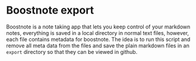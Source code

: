 # Boostnote export #

Boostnote is a note taking app that lets you keep control of your markdown notes, everything is saved
in a local directory in normal text files, however, each file contains metadata for boostnote. The idea
is to run this script and remove all meta data from the files and save the plain markdown files
in an `export` directory so that they can be viewed in github.